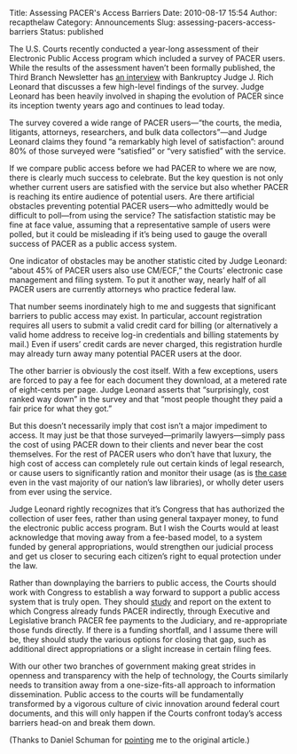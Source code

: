 Title: Assessing PACER's Access Barriers
Date: 2010-08-17 15:54
Author: recapthelaw
Category: Announcements
Slug: assessing-pacers-access-barriers
Status: published

The U.S. Courts recently conducted a year-long assessment of their
Electronic Public Access program which included a survey of PACER users.
While the results of the assessment haven’t been formally published, the
Third Branch Newsletter has [an
interview](http://www.uscourts.gov/News/TheThirdBranch/10-08-01/A_Look_at_Electronic_Public_Access_in_the_Federal_Courts.aspx)
with Bankruptcy Judge J. Rich Leonard that discusses a few high-level
findings of the survey. Judge Leonard has been heavily involved in
shaping the evolution of PACER since its inception twenty years ago and
continues to lead today.

The survey covered a wide range of PACER users—“the courts, the media,
litigants, attorneys, researchers, and bulk data collectors”—and Judge
Leonard claims they found “a remarkably high level of satisfaction”:
around 80% of those surveyed were “satisfied” or “very satisfied” with
the service.

If we compare public access before we had PACER to where we are now,
there is clearly much success to celebrate. But the key question is not
only whether current users are satisfied with the service but also
whether PACER is reaching its entire audience of potential users. Are
there artificial obstacles preventing potential PACER users—who
admittedly would be difficult to poll—from using the service? The
satisfaction statistic may be fine at face value, assuming that a
representative sample of users were polled, but it could be misleading
if it’s being used to gauge the overall success of PACER as a public
access system.

One indicator of obstacles may be another statistic cited by Judge
Leonard: “about 45% of PACER users also use CM/ECF,” the Courts’
electronic case management and filing system. To put it another way,
nearly half of all PACER users are currently attorneys who practice
federal law.

That number seems inordinately high to me and suggests that significant
barriers to public access may exist. In particular, account registration
requires all users to submit a valid credit card for billing (or
alternatively a valid home address to receive log-in credentials and
billing statements by mail.) Even if users’ credit cards are never
charged, this registration hurdle may already turn away many potential
PACER users at the door.

The other barrier is obviously the cost itself. With a few exceptions,
users are forced to pay a fee for each document they download, at a
metered rate of eight-cents per page. Judge Leonard asserts that
“surprisingly, cost ranked way down” in the survey and that “most people
thought they paid a fair price for what they got.”

But this doesn’t necessarily imply that cost isn’t a major impediment to
access. It may just be that those surveyed—primarily lawyers—simply pass
the cost of using PACER down to their clients and never bear the cost
themselves. For the rest of PACER users who don’t have that luxury, the
high cost of access can completely rule out certain kinds of legal
research, or cause users to significantly ration and monitor their usage
(as is [the
case](http://legalresearchplus.com/2009/08/28/pacer-spending-survey/)
even in the vast majority of our nation’s law libraries), or wholly
deter users from ever using the service.

Judge Leonard rightly recognizes that it’s Congress that has authorized
the collection of user fees, rather than using general taxpayer money,
to fund the electronic public access program. But I wish the Courts
would at least acknowledge that moving away from a fee-based model, to a
system funded by general appropriations, would strengthen our judicial
process and get us closer to securing each citizen’s right to equal
protection under the law.

Rather than downplaying the barriers to public access, the Courts should
work with Congress to establish a way forward to support a public access
system that is truly open. They should
[study](http://managingmiracles.blogspot.com/2010/05/what-is-electronic-public-access-to.html)
and report on the extent to which Congress already funds PACER
indirectly, through Executive and Legislative branch PACER fee payments
to the Judiciary, and re-appropriate those funds directly. If there is a
funding shortfall, and I assume there will be, they should study the
various options for closing that gap, such as additional direct
appropriations or a slight increase in certain filing fees.

With our other two branches of government making great strides in
openness and transparency with the help of technology, the Courts
similarly needs to transition away from a one-size-fits-all approach to
information dissemination. Public access to the courts will be
fundamentally transformed by a vigorous culture of civic innovation
around federal court documents, and this will only happen if the Courts
confront today’s access barriers head-on and break them down.

(Thanks to Daniel Schuman for
[pointing](http://groups.google.com/group/openhouseproject/browse_thread/thread/c2bcaa79f9fa5009)
me to the original article.)

